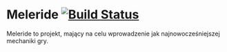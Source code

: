 # Meleride [![Build Status](https://travis-ci.com/IceMeltt/Meleride.svg?token=HtbUtTrUDNc3gyNxdxdj&branch=fix/kd/readme)](https://travis-ci.com/IceMeltt/Meleride)
Meleride to projekt, mający na celu wprowadzenie jak najnowocześniejszej mechaniki gry.
